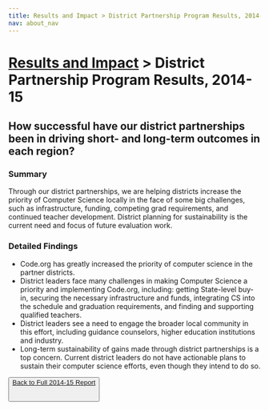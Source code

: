 ```yaml
---
title: Results and Impact > District Partnership Program Results, 2014-15
nav: about_nav
---
```


# [Results and Impact](/about/impact) > District Partnership Program Results, 2014-15

## How successful have our district partnerships been in driving short- and long-term outcomes in each region?

### Summary
Through our district partnerships, we are helping districts increase the priority of Computer Science locally in the face of some big challenges, such as infrastructure, funding, competing grad requirements, and continued teacher development. District planning for sustainability is the current need and focus of future evaluation work.

### Detailed Findings

- Code.org has greatly increased the priority of computer science in the partner districts. 
- District leaders face many challenges in making Computer Science a priority and implementing Code.org, including: getting State-level buy-in, securing the necessary infrastructure and funds, integrating CS into the schedule and graduation requirements, and finding and supporting qualified teachers.
- District leaders see a need to engage the broader local community in this effort, including guidance counselors, higher education institutions and industry.
- Long-term sustainability of gains made through district partnerships is a top concern. Current district leaders do not have actionable plans to sustain their computer science efforts, even though they intend to do so.

[<button>Back to Full 2014-15 Report](/about/impact)<br /><br/>
